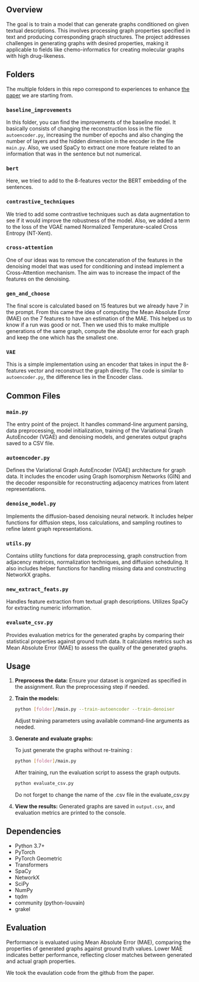## Overview

The goal is to train a model that can generate graphs conditioned on given textual descriptions. This involves processing graph properties specified in text and producing corresponding graph structures. The project addresses challenges in generating graphs with desired properties, making it applicable to fields like chemo-informatics for creating molecular graphs with high drug-likeness.

## Folders

The multiple folders in this repo correspond to experiences to enhance [the paper](https://arxiv.org/abs/2403.01535) we are starting from.

### `baseline_improvements`

In this folder, you can find the improvements of the baseline model. It basically consists of changing the reconstruction loss in the file `autoencoder.py`, increasing the number of epochs and also changing the number of layers and the hidden dimension in the encoder in the file `main.py`. Also, we used SpaCy to extract one more feature related to an information that was in the sentence but not numerical.

### `bert`

Here, we tried to add to the 8-features vector the BERT embedding of the sentences.

### `contrastive_techniques`

We tried to add some contrastive techniques such as data augmentation to see if it would improve the robustness of the model. Also, we added a term to the loss of the VGAE named Normalized Temperature-scaled Cross Entropy (NT-Xent).

### `cross-attention`

One of our ideas was to remove the concatenation of the features in the denoising model that was used for conditioning and instead implement a Cross-Attention mechanism. The aim was to increase the impact of the features on the denoising.

### `gen_and_choose`

The final score is calculated based on 15 features but we already have 7 in the prompt. From this came the idea of computing the Mean Absolute Error (MAE) on the 7 features to have an estimation of the MAE. This helped us to know if a run was good or not. Then we used this to make multiple generations of the same graph, compute the absolute error for each graph and keep the one which has the smallest one.

### `VAE`

This is a simple implementation using an encoder that takes in input the 8-features vector and reconstruct the graph directly. The code is similar to `autoencoder.py`, the difference lies in the Encoder class.

## Common Files

### `main.py`
The entry point of the project. It handles command-line argument parsing, data preprocessing, model initialization, training of the Variational Graph AutoEncoder (VGAE) and denoising models, and generates output graphs saved to a CSV file.

### `autoencoder.py`
Defines the Variational Graph AutoEncoder (VGAE) architecture for graph data. It includes the encoder using Graph Isomorphism Networks (GIN) and the decoder responsible for reconstructing adjacency matrices from latent representations.

### `denoise_model.py`
Implements the diffusion-based denoising neural network. It includes helper functions for diffusion steps, loss calculations, and sampling routines to refine latent graph representations.

### `utils.py`
Contains utility functions for data preprocessing, graph construction from adjacency matrices, normalization techniques, and diffusion scheduling. It also includes helper functions for handling missing data and constructing NetworkX graphs.

### `new_extract_feats.py`
Handles feature extraction from textual graph descriptions. Utilizes SpaCy for extracting numeric information.

### `evaluate_csv.py`
Provides evaluation metrics for the generated graphs by comparing their statistical properties against ground truth data. It calculates metrics such as Mean Absolute Error (MAE) to assess the quality of the generated graphs.


## Usage

1. **Preprocess the data:**
   Ensure your dataset is organized as specified in the assignment. Run the preprocessing step if needed.

2. **Train the models:**
   ```bash
   python [folder]/main.py --train-autoencoder --train-denoiser
   ```
   Adjust training parameters using available command-line arguments as needed.

3. **Generate and evaluate graphs:**

   To just generate the graphs without re-training : 
   ```bash
   python [folder]/main.py
   ```

   After training, run the evaluation script to assess the graph outputs.
   ```bash
   python evaluate_csv.py
   ```
   Do not forget to change the name of the .csv file in the evaluate_csv.py

4. **View the results:**
   Generated graphs are saved in `output.csv`, and evaluation metrics are printed to the console.

## Dependencies

- Python 3.7+
- PyTorch
- PyTorch Geometric
- Transformers
- SpaCy
- NetworkX
- SciPy
- NumPy
- tqdm
- community (python-louvain)
- grakel


## Evaluation

Performance is evaluated using Mean Absolute Error (MAE), comparing the properties of generated graphs against ground truth values. Lower MAE indicates better performance, reflecting closer matches between generated and actual graph properties.

We took the evaulation code from the github from the paper.
